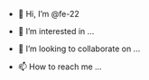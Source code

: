 - 👋 Hi, I’m @fe-22
- 👀 I’m interested in ...

- 💞️ I’m looking to collaborate on ...
- 📫 How to reach me ...

<!---
fe-22/fe-22 is a ✨ special ✨ repository because its `README.md` (this file) appears on your GitHub profile.
You can click the Preview link to take a look at your changes.
--->
